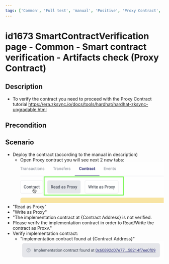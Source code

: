 ```yaml
---
tags: ['Common', 'Full test', 'manual', 'Positive', 'Proxy Contract', 'Smart Contract Verification page', 'Smoke test', 'Active']
---
```


# id1673 SmartContractVerification page - Common - Smart contract verification - Artifacts check (Proxy Contract)

## Description
  - To verify the contract you need to proceed with the Proxy Contract   tutorial https://era.zksync.io/docs/tools/hardhat/hardhat-zksync-upgradable.html

## Precondition


## Scenario
- Deploy the contract (according to the manual in description)
    - Open Proxy contract you will see next 2 new tabs:
      ![Screenshot](../../../../static/img/Common/SmartContractVerification/id1673_1.png)
- "Read as Proxy"
- "Write as Proxy"
- "The implementation contract at \{Contract Address\} is not verified.
- Please verifv the implementation contract in order to Read/Write the contract as Proxv."
- Verify implementation contract:
    - "Implementation contract found at \{Contract Address\}"
      ![Screenshot](../../../../static/img/Common/SmartContractVerification/id1673_2.png)